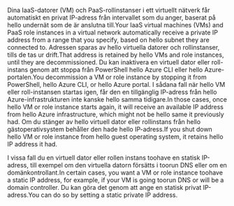 <span data-ttu-id="88424-101">Dina IaaS-datorer (VM) och PaaS-rollinstanser i ett virtuellt nätverk får automatiskt en privat IP-adress från intervallet som du anger, baserat på hello undernät som de är anslutna till.</span><span class="sxs-lookup"><span data-stu-id="88424-101">Your IaaS virtual machines (VMs) and PaaS role instances in a virtual network automatically receive a private IP address from a range that you specify, based on hello subnet they are connected to.</span></span> <span data-ttu-id="88424-102">Adressen sparas av hello virtuella datorer och rollinstanser, tills de tas ur drift.</span><span class="sxs-lookup"><span data-stu-id="88424-102">That address is retained by hello VMs and role instances, until they are decommissioned.</span></span> <span data-ttu-id="88424-103">Du kan inaktivera en virtuell dator eller roll-instans genom att stoppa från PowerShell hello Azure CLI eller hello Azure-portalen.</span><span class="sxs-lookup"><span data-stu-id="88424-103">You decommission a VM or role instance by stopping it from PowerShell, hello Azure CLI, or hello Azure portal.</span></span> <span data-ttu-id="88424-104">I sådana fall när hello VM eller roll-instansen startas igen, får den en tillgänglig IP-adress från hello Azure-infrastrukturen inte kanske hello samma tidigare.</span><span class="sxs-lookup"><span data-stu-id="88424-104">In those cases, once hello VM or role instance starts again, it will receive an available IP address from hello Azure infrastructure, which might not be hello same it previously had.</span></span> <span data-ttu-id="88424-105">Om du stänger av hello virtuell dator eller rollinstans från hello gästoperativsystem behåller den hade hello IP-adress.</span><span class="sxs-lookup"><span data-stu-id="88424-105">If you shut down hello VM or role instance from hello guest operating system, it retains hello IP address it had.</span></span>  

<span data-ttu-id="88424-106">I vissa fall du en virtuell dator eller rollen instans toohave en statisk IP-adress, till exempel om den virtuella datorn försätts i toorun DNS eller om en domänkontrollant.</span><span class="sxs-lookup"><span data-stu-id="88424-106">In certain cases, you want a VM or role instance toohave a static IP address, for example, if your VM is going toorun DNS or will be a domain controller.</span></span> <span data-ttu-id="88424-107">Du kan göra det genom att ange en statisk privat IP-adress.</span><span class="sxs-lookup"><span data-stu-id="88424-107">You can do so by setting a static private IP address.</span></span>

